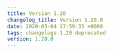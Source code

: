 ```yaml
---
title: Version 1.20
changelog_title: Version 1.20.0
date: 2020-05-04 17:59:33 +0000
tags: changelogs 1.20 deprecated
version: 1.20.0
---
```

<script src="https://gist.github.com/spinnaker-release/75d50c7b931f1089e710a0e9d1acf8c4.js?file=1.20.0.md"></script>
